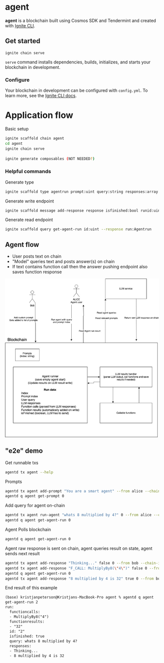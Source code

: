 # agent

**agent** is a blockchain built using Cosmos SDK and Tendermint and created with [Ignite CLI](https://ignite.com/cli).

## Get started

```
ignite chain serve
```

`serve` command installs dependencies, builds, initializes, and starts your blockchain in development.

### Configure

Your blockchain in development can be configured with `config.yml`. To learn more, see
the [Ignite CLI docs](https://docs.ignite.com).

# Application flow

Basic setup

```bash
ignite scaffold chain agent
cd agent
ignite chain serve

ignite generate composables (NOT NEEDED?)
```

### Helpful commands

Generate type

```bash
ignite scaffold type agentrun prompt:uint query:string responses:array.string functioncalls:array.string functionresults:array.string isfinished:bool id:uint
```

Generate write endpoint

```bash
ignite scaffold message add-response response isfinished:bool runid:uint --response id:uint
```

Generate read endpoint

```bash
ignite scaffold query get-agent-run id:uint --response run:Agentrun
```

## Agent flow

- User posts text on chain
- "Model" queries text and posts answer(s) on chain
- If text contains function call then the answer pushing endpoint also saves function response

![agent.jpg](agent.jpg)


## "e2e" demo

Get runnable txs

```bash
agentd tx agent --help
```

Prompts

```bash
agentd tx agent add-prompt "You are a smart agent" --from alice --chain-id agent
agentd q agent get-prompt 0
```

Add query for agent on-chain

```bash
agentd tx agent run-agent "whats 8 multiplied by 4?" 0 --from alice --chain-id agent
agentd q agent get-agent-run 0
```

Agent Polls blockchain

```bash
agentd q agent get-agent-run 0
```

Agent raw response is sent on chain, agent queries result on state, agent sends next result

```bash
agentd tx agent add-response "Thinking..." false 0 --from bob --chain-id agent
agentd tx agent add-response "F_CALL: MultiplyBy8(\"4\")" false 0 --from bob --chain-id agent
agentd q agent get-agent-run 0
agentd tx agent add-response "8 multiplied by 4 is 32" true 0 --from bob --chain-id agent
```

End result of this example
```
(base) kristjanpeterson@Kristjans-MacBook-Pro agent % agentd q agent get-agent-run 2                                                           
run:
  functioncalls:
  - MultiplyBy8("4")
  functionresults:
  - "32"
  id: "2"
  isfinished: true
  query: whats 8 multiplied by 4?
  responses:
  - Thinking...
  - 8 multiplied by 4 is 32
```